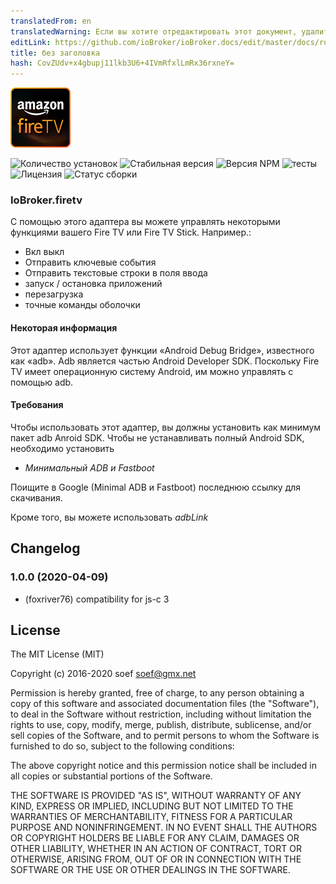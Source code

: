 ```yaml
---
translatedFrom: en
translatedWarning: Если вы хотите отредактировать этот документ, удалите поле «translationFrom», в противном случае этот документ будет снова автоматически переведен
editLink: https://github.com/ioBroker/ioBroker.docs/edit/master/docs/ru/adapterref/iobroker.firetv/README.md
title: без заголовка
hash: CovZUdv+x4gbupj11lkb3U6+4IVmRfxlLmRx36rxneY=
---
```

![логотип](../../../en/adapterref/iobroker.firetv/admin/firetv.png)

![Количество установок](http://iobroker.live/badges/firetv-community-installed.svg)
![Стабильная версия](http://iobroker.live/badges/firetv-community-stable.svg)
![Версия NPM](https://img.shields.io/npm/v/iobroker.firetv.svg)
![тесты](https://img.shields.io/travis/soef/iobroker.firetv/master.svg)
![Лицензия](https://img.shields.io/badge/license-MIT-blue.svg?style=flat)
![Статус сборки](https://secure.travis-ci.org/soef/iobroker.firetv.svg?branch=master)

### IoBroker.firetv
<!--
[![Версия NPM] (https://badge.fury.io/js/iobroker.firetv.svg)](https://www.npmjs.com/package/iobroker.firetv)
-->

С помощью этого адаптера вы можете управлять некоторыми функциями вашего Fire TV или Fire TV Stick.
Например.:

- Вкл выкл
- Отправить ключевые события
- Отправить текстовые строки в поля ввода
- запуск / остановка приложений
- перезагрузка
- точные команды оболочки

#### Некоторая информация
Этот адаптер использует функции «Android Debug Bridge», известного как «adb». Adb является частью Android Developer SDK. Поскольку Fire TV имеет операционную систему Android, им можно управлять с помощью adb.

#### Требования
Чтобы использовать этот адаптер, вы должны установить как минимум пакет adb Anroid SDK. Чтобы не устанавливать полный Android SDK, необходимо установить

- *Минимальный ADB и Fastboot*

Поищите в Google (Minimal ADB и Fastboot) последнюю ссылку для скачивания.

Кроме того, вы можете использовать *adbLink*

## Changelog
### 1.0.0 (2020-04-09)
* (foxriver76) compatibility for js-c 3

## License
The MIT License (MIT)

Copyright (c) 2016-2020 soef <soef@gmx.net>

Permission is hereby granted, free of charge, to any person obtaining a copy
of this software and associated documentation files (the "Software"), to deal
in the Software without restriction, including without limitation the rights
to use, copy, modify, merge, publish, distribute, sublicense, and/or sell
copies of the Software, and to permit persons to whom the Software is
furnished to do so, subject to the following conditions:

The above copyright notice and this permission notice shall be included in
all copies or substantial portions of the Software.

THE SOFTWARE IS PROVIDED "AS IS", WITHOUT WARRANTY OF ANY KIND, EXPRESS OR
IMPLIED, INCLUDING BUT NOT LIMITED TO THE WARRANTIES OF MERCHANTABILITY,
FITNESS FOR A PARTICULAR PURPOSE AND NONINFRINGEMENT. IN NO EVENT SHALL THE
AUTHORS OR COPYRIGHT HOLDERS BE LIABLE FOR ANY CLAIM, DAMAGES OR OTHER
LIABILITY, WHETHER IN AN ACTION OF CONTRACT, TORT OR OTHERWISE, ARISING FROM,
OUT OF OR IN CONNECTION WITH THE SOFTWARE OR THE USE OR OTHER DEALINGS IN
THE SOFTWARE.